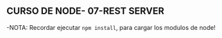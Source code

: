## CURSO DE NODE- 07-REST SERVER

-NOTA:
Recordar ejecutar ```npm install```, para cargar los modulos de node!